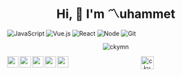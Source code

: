<h1 align="center"> Hi, 👋 I'm 〽uhammet  </h1>

![JavaScript](https://img.shields.io/badge/-JavaScript-black?style=flat-square&logo=javascript) 
![Vue.js](https://img.shields.io/badge/-Vue.js-black?style=flat-square&logo=vue.js)
![React](https://img.shields.io/badge/-React-black?style=flat-square&logo=react)
![Node](https://img.shields.io/badge/-Node.js-black?style=flat-square&logo=Node.js)
![Git](https://img.shields.io/badge/-Git-black?style=flat-square&logo=git)
<p align="center"><img align="center" src="https://github-readme-stats.vercel.app/api?username=ckymn&show_icons=true&theme=tokyonight" alt="ckymn" /></p>

[<img align="left" width="26px" src="https://cdn.jsdelivr.net/npm/simple-icons@v3/icons/twitter.svg" />](https://twitter.com/M_ckymn)
[<img align="left" width="26px" src="https://cdn.jsdelivr.net/npm/simple-icons@v3/icons/linkedin.svg" />](http://linkedin.com/in/ckymn)
[<img align="left" width="26px" color="#a91d11" src="https://cdn.jsdelivr.net/npm/simple-icons@v3/icons/codepen.svg"/>](https://codepen.io/cokyaman65)
[<img align="left" width="26px" src="https://cdn.jsdelivr.net/npm/simple-icons@v3/icons/stackoverflow.svg" />](https://stackoverflow.com/users/12209353/ckymn)
[<img align="left" width="26px" src="https://cdn.jsdelivr.net/npm/simple-icons@v3/icons/hackerrank.svg" />](https://www.hackerrank.com/ckymn)



<p align="center">
    <a href="https://twitter.com/M_ckymn" target="blank"><img align="center" src="https://simpleicons.org/icons/twitter.svg" alt="ckymn" height="30" width="30" /></a>    
</p>
